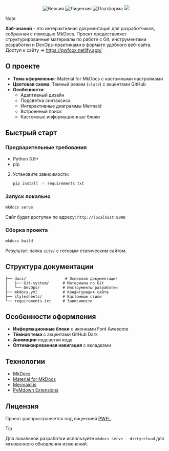 <p align="center">
    <img src="https://img.shields.io/badge/Version-v2.0.0-blue" alt="Версия">
    <img src="https://img.shields.io/badge/License-PWFL-success" alt="Лицензия">
    <img src="https://img.shields.io/badge/Platform-MkDocs-9cf" alt="Платформа">
    <img src="https://api.netlify.com/api/v1/badges/f531e971-c877-4609-b446-ef199d65513d/deploy-status">
</p>

> [!NOTE]
> **Хаб-знаний** - это интерактивная документация для разработчиков, собранная с помощью MkDocs. Проект предоставляет структурированные материалы по работе с Git, инструментами разработки и DevOps-практиками в формате удобного веб-сайта.
> Доступ к сайту -> https://pwfoox.netlify.app/

## О проекте

- **Тема оформления**: Material for MkDocs с кастомными настройками
- **Цветовая схема**: Темный режим (`slate`) с акцентами GitHub
- **Особенности**:
  - Адаптивный дизайн
  - Подсветка синтаксиса
  - Интерактивные диаграммы Mermaid
  - Встроенный поиск
  - Кастомные информационные блоки

## Быстрый старт

### Предварительные требования

- Python 3.8+
- pip

2. Установите зависимости:

   ```bash
   pip install -r requirements.txt
   ```

### Запуск локально

```bash
mkdocs serve
```

Сайт будет доступен по адресу: `http://localhost:8000`

### Сборка проекта

```bash
mkdocs build
```

Результат: папка `site/` с готовым статическим сайтом.

## Структура документации

```text
├── docs/                 # Основная документация
│   ├── Git-system/      # Материалы по Git
│   └── DevOps/          # Инструменты разработки
├── mkdocs.yml           # Конфигурация сайта
├── stylesheets/         # Кастомные стили
└── requirements.txt     # Зависимости
```

## Особенности оформления

- **Информационные блоки** с иконками Font Awesome
- **Тёмная тема** с акцентами GitHub Dark
- **Анимации** подсветки кода
- **Оптимизированная навигация** с вкладками

## Технологии

- [MkDocs](https://www.mkdocs.org/)
- [Material for MkDocs](https://squidfunk.github.io/mkdocs-material/)
- [Mermaid.js](https://mermaid-js.github.io/)
- [PyMdown Extensions](https://facelessuser.github.io/pymdown-extensions/)

## Лицензия

Проект распространяется под лицензией [PWFL](https://github.com/PWFoox/GitWiki/blob/main/docs/LICENSE).

> [!TIP]
> Для локальной разработки используйте `mkdocs serve --dirtyreload` для мгновенного обновления изменений.
